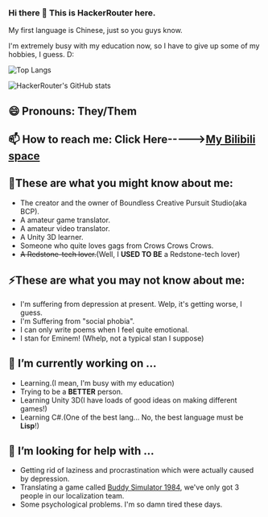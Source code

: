 ### Hi there 👋 This is HackerRouter here.

My first language is Chinese, just so you guys know.

I'm extremely busy with my education now, so I have to give up some of my hobbies, I guess. D:

![Top Langs](https://github-readme-stats.vercel.app/api/top-langs/?username=hackerrouter&theme=highcontrast&show_icons=true)

![HackerRouter's GitHub stats](https://github-readme-stats.vercel.app/api?username=hackerrouter&theme=highcontrast&show_icons=true)

😄 Pronouns: 
They/Them
------

📫 How to reach me: 
Click Here----->[My Bilibili space](https://space.bilibili.com/335688294)
------

👯These are what you might know about me:
----

- The creator and the owner of Boundless Creative Pursuit Studio(aka BCP).
- A amateur game translator.
- A amateur video translator.
- A Unity 3D learner.
- Someone who quite loves gags from Crows Crows Crows.
- ~~A Redstone-tech lover.~~(Well, I **USED TO BE** a Redstone-tech lover)

⚡These are what you may not know about me:
----

- I'm suffering from depression at present. Welp, it's getting worse, I guess.
- I'm Suffering from "social phobia".
- I can only write poems when I feel quite emotional.
- I stan for Eminem! (Whelp, not a typical stan I suppose)


<!--
**HackerRouter/HackerRouter** is a ✨ _special_ ✨ repository because its `README.md` (this file) appears on your GitHub profile.

Here are some ideas to get you started:

- 🔭 I’m currently working on ...
- 🌱 I’m currently learning ...
- 👯 I’m looking to collaborate on ...
- 🤔 I’m looking for help with ...
- 💬 Ask me about ...
- 📫 How to reach me: ...
- 😄 Pronouns: ...
- ⚡ Fun fact: ...
-->


🔭 I’m currently working on ...
------

- Learning.(I mean, I'm busy with my education)
- Trying to be a **BETTER** person.
- Learning Unity 3D(I have loads of good ideas on making different games!)
- Learning C#.(One of the best lang... No, the best language must be **Lisp**!)


🤔 I’m looking for help with ...
------

- Getting rid of laziness and procrastination which were actually caused by depression.
- Translating a game called [Buddy Simulator 1984](https://store.steampowered.com/app/1269950/Buddy_Simulator_1984/), we've only got 3 people in our localization team.
- Some psychological problems. I'm so damn tired these days.
